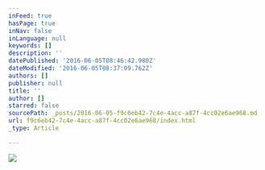 ```yaml
---
inFeed: true
hasPage: true
inNav: false
inLanguage: null
keywords: []
description: ''
datePublished: '2016-06-05T08:46:42.980Z'
dateModified: '2016-06-05T08:37:09.762Z'
authors: []
publisher: null
title: ''
author: []
starred: false
sourcePath: _posts/2016-06-05-f9c6eb42-7c4e-4acc-a87f-4cc02e6ae968.md
url: f9c6eb42-7c4e-4acc-a87f-4cc02e6ae968/index.html
_type: Article

---
```

![](https://the-grid-user-content.s3-us-west-2.amazonaws.com/2191345f-6082-4830-9a5c-fb8aade733ba.jpg)
